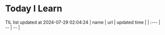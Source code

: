 # Today I Learn 
TIL list updated at 2024-07-29 02:04:24
| name | url | updated time |
| :--- | -- | -- |
